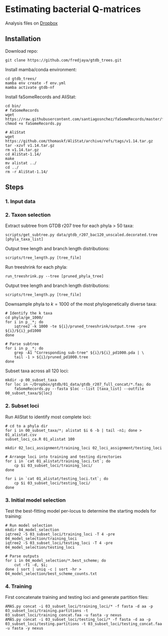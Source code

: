 # Estimating bacterial Q-matrices  

Analysis files on [Dropbox](https://www.dropbox.com/sh/pfsew90nisv8k1l/AADSdnqcUheiS44skXUtomr0a?dl=0)  

## Installation  

Download repo:  
```
git clone https://github.com/fredjaya/gtdb_trees.git
```  

Install mamba/conda environment:  
```
cd gtdb_trees/
mamba env create -f env.yml
mamba activate gtdb-nf
```

Install faSomeRecords and AliStat:

```
cd bin/ 
# faSomeRecords
wget https://raw.githubusercontent.com/santiagosnchez/faSomeRecords/master/faSomeRecords.py
chmod +x faSomeRecords.py

# AliStat
wget https://github.com/thomaskf/AliStat/archive/refs/tags/v1.14.tar.gz
tar -xzvf v1.14.tar.gz
rm v1.14.tar.gz
cd AliStat-1.14/
make
mv alistat ../
cd ../
rm -r AliStat-1.14/
```

## Steps  

### 1. Input data  

### 2. Taxon selection  

Extract subtree from GTDB r207 tree for each phyla > 50 taxa:  
```
scripts/get_subtree.py data/gtdb_r207_bac120_unscaled.decorated.tree [phyla_taxa_list]
```

Output tree length and branch length distributions:  
```
scripts/tree_length.py [tree_file]
```  

Run treeshrink for each phyla:
```
run_treeshrink.py --tree [pruned_phyla_tree]
```

Output tree length and branch length distributions:  
```
scripts/tree_length.py [tree_file]
```  

Downsample phyla to $k=1000$ of the most phylogenetically diverse taxa:  
```
# Identify the k taxa
cd phyla/ge_1000/
for i in p__*; do 
	iqtree2 -k 1000 -te ${i}/pruned_treeshrink/output.tree -pre ${i}/${i}_pd1000
done

# Parse subtree  
for i in p__*; do
	grep -A1 "Corresponding sub-tree" ${i}/${i}_pd1000.pda | \
	tail -1 > ${i}/pruned_pd1000.tree
done
```  

Subset taxa across all 120 loci:  
```
mkdir -p 00_subset_taxa
for loc in ~/Dropbox/gtdb/01_data/gtdb_r207_full_concat/*.faa; do
	faSomeRecords.py --fasta $loc --list [taxa_list] --outfile 00_subset_taxa/${loc}
```

### 2. Subset loci  
Run AliStat to identify most complete loci:  
```
# cd to a phyla dir  
for i in 00_subset_taxa/*; alistat $i 6 -b | tail -n1; done > 01_alistat.csv
subset_loci_ca.R 01_alistat 100

mkdir 02_loci_assignment/training_loci 02_loci_assignment/testing_loci

# Arrange loci into training and testing directories  
for i in `cat 01_alistat/training_loci.txt`; do 
	cp $i 03_subset_loci/training_loci/
done

for i in `cat 01_alistat/testing_loci.txt`; do 
	cp $i 03_subset_loci/testing_loci/
done
```

### 3. Initial model selection  

Test the best-fitting model per-locus to determine the starting models
for training:  
```
# Run model selection
mkdir 04_model_selection
iqtree2 -S 03_subset_loci/training_loci -T 4 -pre 04_model_selection/training_loci 
iqtree2 -S 03_subset_loci/testing_loci -T 4 -pre 04_model_selection/testing_loci   

# Parse outputs  
for i in 04_model_selection/*.best_scheme; do
	cut -f1 -d, $i;
done | sort | uniq -c | sort -hr > 04_model_selection/best_scheme_counts.txt
```

### 4. Training  

First concatenate training and testing loci and generate partition files:  
```
AMAS.py concat -i 03_subset_loci/training_loci/* -f fasta -d aa -p 03_subset_loci/training.partitions -t 03_subset_loci/training_concat.faa -u fasta -y nexus
AMAS.py concat -i 03_subset_loci/testing_loci/* -f fasta -d aa -p 03_subset_loci/testing.partitions -t 03_subset_loci/testing_concat.faa -u fasta -y nexus
```

